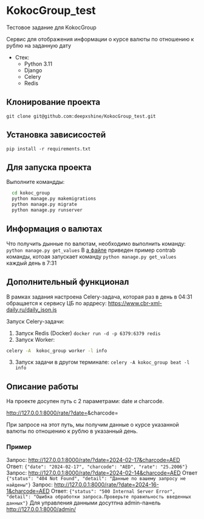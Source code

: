 # KokocGroup_test
Тестовое задание для KokocGroup

Сервис для отображения информации о курсе валюты по отношению к рублю на заданную дату
* Стек:
  * Python 3.11
  * Django
  * Celery
  * Redis


## Клонирование проекта
```git clone git@github.com:deepxshine/KokocGroup_test.git```

## Установка зависисостей
```pip install -r requirements.txt```


## Для запуска проекта
Выполните командды:
```bash
  cd kokoc_group 
  python manage.py makemigrations
  python manage.py migrate
  python manage.py runserver    
```

## Информация о валютах
Что получить дынные по валютам, необходимо выполнить команду:
```python manage.py get_values```
В [a файле](https://github.com/deepxshine/KokocGroup_test/blob/main/crontab_example.txt) приведен пример contrab команды, котоая запускает команду `python manage.py get_values` каждый день в 7:31


## Дополнительный функционал
В рамках задания настроена Celery-задача, которая раз в день в 04:31 обращается к сервису ЦБ по ардресу: https://www.cbr-xml-daily.ru/daily_json.js

Запуск Celery-задачи:
1) Запуск Redis (Docker)
   ```docker run -d -p 6379:6379 redis```
2) Запуск Worker:
```bash
celery -A  kokoc_group worker -l info
```
3) Запуск задачи в другом терминале:
   ```celery -A kokoc_group beat -l info ```

## Описание работы
На проекте досупен путь c 2 параметрами: date и charcode. 

http://127.0.0.1:8000/rate/?date=<date>&charcode=<charcode>

При запросе на этот путь, мы получим данные о курсе указанной валюты по отношению к рублю в указанный день.
### Пример
Запрос:
http://127.0.0.1:8000/rate/?date=2024-02-17&charcode=AED
Ответ:
```{"date": "2024-02-17", "charcode": "AED", "rate": "25.2006"}```
Запрос: 
http://127.0.0.1:8000/rate/?date=2024-02-14&charcode=AED
Ответ
```{"status": "404 Not Found", "detail": "Данные по вашему запросу не найдены"}```
Запрос:
http://127.0.0.1:8000/rate/?date=2024-16-1&charcode=AED
Ответ:
```{"status": "500 Internal Server Error", "detail": "Ошибка обработки запроса.Проверьте правильность введенных данных"}```
Для управления данными досутпна admin-панель
http://127.0.0.1:8000/admin/







